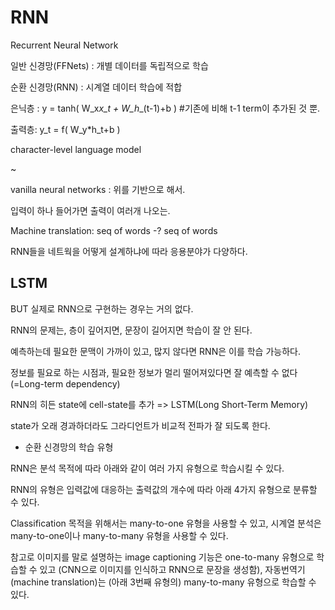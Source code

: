 # RNN

Recurrent Neural Network

일반 신경망(FFNets) : 개별 데이터를 독립적으로 학습

순환 신경망(RNN) : 시계열 데이터 학습에 적합

은닉층 : y = tanh(  W_x*x_t + W_h*_(t-1)+b  )    #기존에 비해 t-1 term이 추가된 것 뿐.

출력층: y_t = f(  W_y*h_t+b  )

character-level language model

~

vanilla neural networks : 위를 기반으로 해서.

입력이 하나 들어가면 출력이 여러개 나오는.

Machine translation: seq of words -? seq of words

RNN들을 네트웍을 어떻게 설계하냐에 따라 응용분야가 다양하다.



## LSTM

BUT 실제로 RNN으로 구현하는 경우는 거의 없다.

RNN의 문제는, 층이 깊어지면, 문장이 길어지면 학습이 잘 안 된다.

예측하는데 필요한 문맥이 가까이 있고, 많지 않다면 RNN은 이를 학습 가능하다.

정보를 필요로 하는 시점과, 필요한 정보가 멀리 떨어져있다면 잘 예측할 수 없다 (=Long-term dependency)

RNN의 히든 state에 cell-state를 추가 => LSTM(Long Short-Term Memory)

state가 오래 경과하더라도 그라디언트가 비교적 전파가 잘 되도록 한다.



- 순환 신경망의 학습 유형

RNN은 분석 목적에 따라 아래와 같이 여러 가지 유형으로 학습시킬 수 있다.

RNN의 유형은 입력값에 대응하는 출력값의 개수에 따라 아래 4가지 유형으로 분류할 수 있다.



Classification 목적을 위해서는 many-to-one 유형을 사용할 수 있고, 시계열 분석은 many-to-one이나 many-to-many 유형을 사용할 수 있다.

참고로 이미지를 말로 설명하는 image captioning 기능은 one-to-many 유형으로 학습할 수 있고 (CNN으로 이미지를 인식하고 RNN으로 문장을 생성함), 자동번역기 (machine translation)는 (아래 3번째 유형의) many-to-many 유형으로 학습할 수 있다.